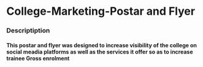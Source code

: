 # College-Marketing-Postar and Flyer

###  Descriptiption 
#### This postar and flyer was designed to increase visibility of the college on social meadia platforms as well as the services it offer so as to increase trainee Gross enrolment   
